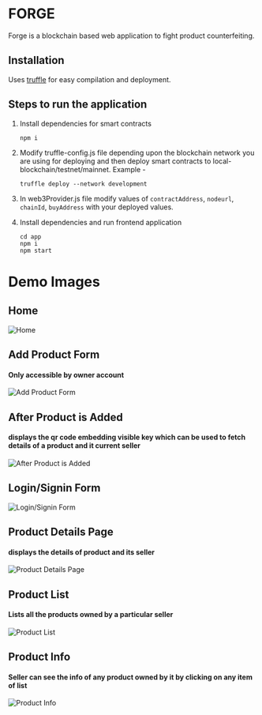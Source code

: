 # FORGE
Forge is a blockchain based web application to fight product counterfeiting.

## Installation

Uses [truffle](https://www.trufflesuite.com/) for easy compilation and deployment.

## Steps to run the application

1. Install dependencies for smart contracts

    ```
    npm i
    ```

2. Modify truffle-config.js file depending upon the blockchain network you are using for deploying and then deploy smart contracts to local-blockchain/testnet/mainnet. Example - 
    ```
    truffle deploy --network development
    ``` 

3. In web3Provider.js file modify values of `contractAddress`, `nodeurl`, `chainId`, `buyAddress` with your deployed values.


4. Install dependencies and run frontend application
    ```
    cd app
    npm i 
    npm start
    ```

# Demo Images

## Home

![Home](/images/home.png)

## Add Product Form 
#### Only accessible by owner account

![Add Product Form](/images/addProduct.png)

## After Product is Added
#### displays the qr code embedding visible key which can be used to fetch details of a product and it current seller 

![After Product is Added](/images/afterProductAdd.png)

## Login/Signin Form

![Login/Signin Form](/images/login.png)


## Product Details Page
#### displays the details of product and its seller

![Product Details Page](/images/productInfo.png)


## Product List 
#### Lists all the products owned by a particular seller

![Product List](/images/productList.jpeg)


## Product Info
#### Seller can see the info of any product owned by it by clicking on any item of list 

![Product Info](/images/productDetailsList.png)